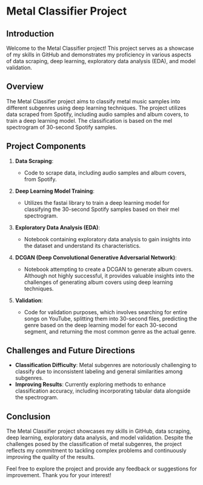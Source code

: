 # Metal Classifier Project

## Introduction

Welcome to the Metal Classifier project! This project serves as a showcase of my skills in GitHub and demonstrates my proficiency in various aspects of data scraping, deep learning, exploratory data analysis (EDA), and model validation.

## Overview

The Metal Classifier project aims to classify metal music samples into different subgenres using deep learning techniques. The project utilizes data scraped from Spotify, including audio samples and album covers, to train a deep learning model. The classification is based on the mel spectrogram of 30-second Spotify samples.

## Project Components

1. **Data Scraping**: 
    - Code to scrape data, including audio samples and album covers, from Spotify.

2. **Deep Learning Model Training**:
    - Utilizes the fastai library to train a deep learning model for classifying the 30-second Spotify samples based on their mel spectrogram.

3. **Exploratory Data Analysis (EDA)**:
    - Notebook containing exploratory data analysis to gain insights into the dataset and understand its characteristics.

4. **DCGAN (Deep Convolutional Generative Adversarial Network)**:
    - Notebook attempting to create a DCGAN to generate album covers. Although not highly successful, it provides valuable insights into the challenges of generating album covers using deep learning techniques.

5. **Validation**:
    - Code for validation purposes, which involves searching for entire songs on YouTube, splitting them into 30-second files, predicting the genre based on the deep learning model for each 30-second segment, and returning the most common genre as the actual genre. 

## Challenges and Future Directions

- **Classification Difficulty**: Metal subgenres are notoriously challenging to classify due to inconsistent labeling and general similarities among subgenres.
- **Improving Results**: Currently exploring methods to enhance classification accuracy, including incorporating tabular data alongside the spectrogram.

## Conclusion

The Metal Classifier project showcases my skills in GitHub, data scraping, deep learning, exploratory data analysis, and model validation. Despite the challenges posed by the classification of metal subgenres, the project reflects my commitment to tackling complex problems and continuously improving the quality of the results.

Feel free to explore the project and provide any feedback or suggestions for improvement. Thank you for your interest!
